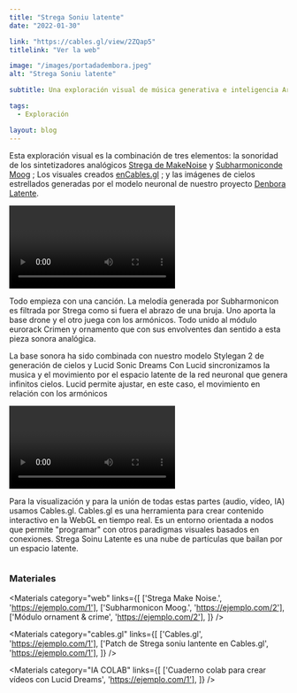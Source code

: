 ```yaml
---
title: "Strega Soniu latente"
date: "2022-01-30"

link: "https://cables.gl/view/2ZQap5"
titlelink: "Ver la web"

image: "/images/portadadembora.jpeg"
alt: "Strega Soniu latente"

subtitle: Una exploración visual de música generativa e inteligencia Artificial y Cables.gl.

tags:
  - Exploración

layout: blog
---
```


<script>
  import Image from "$lib/image/Image.svelte";
  import ImageRow from "$lib/layout/ImageRow/ImageRow.svelte";
  import Materials from "$lib/components/Materials/Materials.svelte";
  import Video from "$lib/components/Video/Video.svelte"
</script>

Esta exploración visual es la combinación de tres elementos: la sonoridad de los sintetizadores analógicos [Strega de MakeNoise](https://www.makenoisemusic.com/synthesizers/strega) y [Subharmoniconde Moog](https://www.moogmusic.com/products/subharmonicon) ; Los visuales creados [enCables.gl](https://cables.gl/home) ; y las imágenes de cielos estrellados generadas por el modelo neuronal de nuestro proyecto [Denbora Latente](https://bikolabs.biko2.com/collections/denboralatente/).

<Video srcmp4="https://bikolabs.biko2.com/assets/videos/colecciones/lucidreams.mp4" srcogg="https://bikolabs.biko2.com/assets/videos/colecciones/lucidreams.ogv" caption="Cielos creados por Lucid dreams y nuestro modelo de generación de cielos con Stylegan2
" />

Todo empieza con una canción.
La melodía generada por Subharmonicon es filtrada por Strega como si fuera el abrazo de una bruja. Uno aporta la base drone y el otro juega con los armónicos. Todo unido al módulo eurorack Crimen y ornamento que con sus envolventes dan sentido a esta pieza sonora analógica.

<ImageRow src="/images/strega.jpg" alt="Strega" lastsrc="/images/subharmonico.jpg" lastalt="image2" caption="Strega de Make noise y Subharmonicon de Moog son dos sintetizadores semimodulares usados en esta pieza sonora" captionposition="top" />

La base sonora ha sido combinada con nuestro modelo Stylegan 2 de generación de cielos y Lucid Sonic Dreams Con Lucid sincronizamos la musica y el movimiento por el espacio latente de la red neuronal que genera infinitos cielos. Lucid permite ajustar, en este caso, el movimiento en relación con los armónicos

<Video srcmp4="https://bikolabs.biko2.com/assets/videos/colecciones/lucidreams.mp4" srcogg="https://bikolabs.biko2.com/assets/videos/colecciones/lucidreams.ogv" caption="Cielos creados por Lucid dreams y nuestro modelo de generación de cielos con Stylegan2
" />

Para la visualización y para la unión de todas estas partes (audio, vídeo, IA) usamos Cables.gl. Cables.gl es una herramienta para crear contenido interactivo en la WebGL en tiempo real. Es un entorno orientada a nodos que permite "programar" con otros paradigmas visuales basados en conexiones.
Strega Soinu Latente es una nube de partículas que bailan por un espacio latente.

<Image src="/images/cables.jpg" alt="" position="right" styles="my-20" />

### Materiales

<Materials category="web" links={[
['Strega Make Noise.', 'https://ejemplo.com/1'],
['Subharmonicon Moog.', 'https://ejemplo.com/2'],
['Módulo ornament & crime', 'https://ejemplo.com/2'],
]}
/>

<Materials category="cables.gl" links={[
['Cables.gl', 'https://ejemplo.com/1'],
['Patch de Strega soniu lantente en Cables.gl', 'https://ejemplo.com/1'],
]}
/>

<Materials category="IA COLAB" links={[
['Cuaderno colab para crear vídeos con Lucid Dreams', 'https://ejemplo.com/1'],
]}
/>
